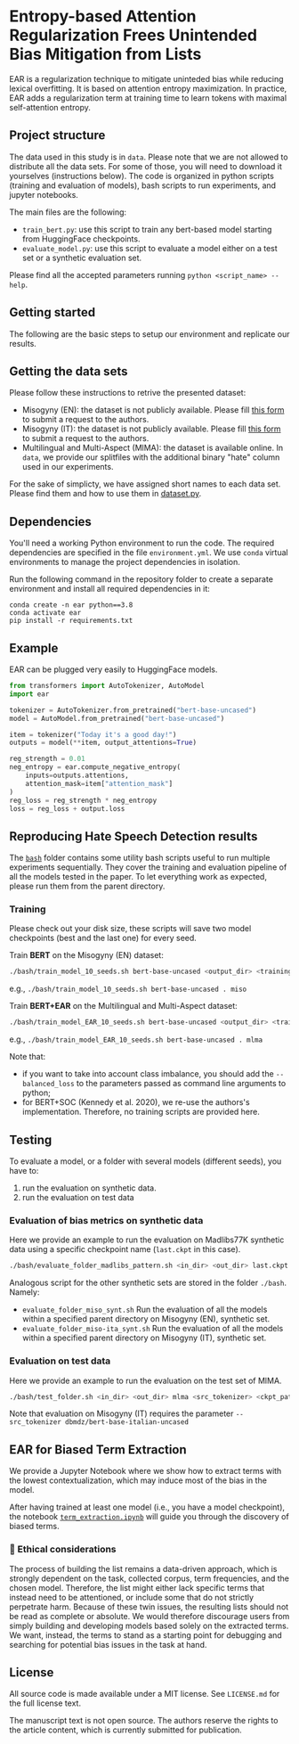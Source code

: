 # Entropy-based Attention Regularization Frees Unintended Bias Mitigation from Lists

EAR is a regularization technique to mitigate uninteded bias while reducing lexical overfitting. It is based on attention entropy maximization. In practice, EAR adds a regularization term at training time to learn tokens with maximal self-attention entropy.

## Project structure

The data used in this study is in `data`. Please note that we are not allowed to distribute all the data sets. For some of those, you will need to download it yourselves (instructions below).
The code is organized in python scripts (training and evaluation of models), bash scripts to run experiments, and jupyter notebooks.

The main files are the following:
- `train_bert.py`: use this script to train any bert-based model starting from HuggingFace checkpoints.
- `evaluate_model.py`: use this script to evaluate a model either on a test set or a synthetic evaluation set.

Please find all the accepted parameters running `python <script_name> --help`.

## Getting started

The following are the basic steps to setup our environment and replicate our results.

## Getting the data sets

Please follow these instructions to retrive the presented dataset:

- Misogyny (EN): the dataset is not publicly available. Please fill [this form](https://docs.google.com/forms/d/e/1FAIpQLSevs4Ji3dNmK5CxyulYG-PxX3U10-RgDrPpMKPRjtI81f0yaQ/viewform) to submit a request to the authors.
- Misogyny (IT): the dataset is not publicly available. Please fill [this form](https://forms.gle/uFF3sAtMMqayiDiz9) to submit a request to the authors.
- Multilingual and Multi-Aspect (MlMA): the dataset is available online. In `data`, we provide our splitfiles with the additional binary "hate" column used in our experiments.

For the sake of simplicty, we have assigned short names to each data set. Please find them and how to use them in [dataset.py](./dataset.py).

## Dependencies

You'll need a working Python environment to run the code. 
The required dependencies are specified in the file `environment.yml`.
We use `conda` virtual environments to manage the project dependencies in
isolation.

Run the following command in the repository folder to create a separate environment 
and install all required dependencies in it:

    conda create -n ear python==3.8
    conda activate ear
    pip install -r requirements.txt

## Example

EAR can be plugged very easily to HuggingFace models.

```python
from transformers import AutoTokenizer, AutoModel
import ear

tokenizer = AutoTokenizer.from_pretrained("bert-base-uncased")
model = AutoModel.from_pretrained("bert-base-uncased")

item = tokenizer("Today it's a good day!")
outputs = model(**item, output_attentions=True)

reg_strength = 0.01
neg_entropy = ear.compute_negative_entropy(
    inputs=outputs.attentions,
    attention_mask=item["attention_mask"]
)
reg_loss = reg_strength * neg_entropy
loss = reg_loss + output.loss

```

## Reproducing Hate Speech Detection results

The [`bash`](bash) folder contains some utility bash scripts useful to run multiple experiments sequentially. They cover the training and evaluation pipeline of all the models tested in the paper. To let everything work as expected, please run them from the parent directory.

### Training

Please check out your disk size, these scripts will save two model checkpoints (best and the last one) for every seed.

Train **BERT** on the Misogyny (EN) dataset:

```bash
./bash/train_model_10_seeds.sh bert-base-uncased <output_dir> <training_dataset>
```

e.g., `./bash/train_model_10_seeds.sh bert-base-uncased . miso`


Train **BERT+EAR** on the Multilingual and Multi-Aspect dataset:

```bash
./bash/train_model_EAR_10_seeds.sh bert-base-uncased <output_dir> <training_dataset>
```

e.g., `./bash/train_model_EAR_10_seeds.sh bert-base-uncased . mlma`


Note that:
- if you want to take into account class imbalance, you should add the `--balanced_loss` to the parameters passed as command line arguments to python;
- for BERT+SOC (Kennedy et al. 2020), we re-use the authors's implementation. Therefore, no
training scripts are provided here.

## Testing

To evaluate a model, or a folder with several models (different seeds), you have to:
1. run the evaluation on synthetic data.
2. run the evaluation on test data 

### Evaluation of bias metrics on synthetic data

Here we provide an example to run the evaluation on Madlibs77K synthetic data using a specific checkpoint name (`last.ckpt` in this case).

```bash
./bash/evaluate_folder_madlibs_pattern.sh <in_dir> <out_dir> last.ckpt
```

Analogous script for the other synthetic sets are stored in the folder `./bash`. Namely:
- `evaluate_folder_miso_synt.sh` Run the evaluation of all the models within a specified parent directory on Misogyny (EN), synthetic set.
- `evaluate_folder_miso-ita_synt.sh` Run the evaluation of all the models within a specified parent directory on Misogyny (IT), synthetic set.

### Evaluation on test data

Here we provide an example to run the evaluation on the test set of MlMA.

```bash
./bash/test_folder.sh <in_dir> <out_dir> mlma <src_tokenizer> <ckpt_pattern>
```
Note that evaluation on Misogyny (IT) requires the parameter `--src_tokenizer dbmdz/bert-base-italian-uncased`

## EAR for Biased Term Extraction

We provide a Jupyter Notebook where we show how to extract terms with the lowest contextualization, which
may induce most of the bias in the model.

After having trained at least one model (i.e., you have a model checkpoint), the notebook [`term_extraction.ipynb`](term_extraction.ipynb) will guide you through the discovery of biased terms.

### 🚨 Ethical considerations

The process of building the list remains a data-driven approach, which is strongly dependent on the task, collected corpus, term frequencies, and the chosen model.
Therefore, the list might either lack specific terms that instead need to be attentioned, or include some that do not strictly perpetrate harm.
Because of these twin issues, the resulting lists should not be read as complete or absolute. We would therefore discourage users from simply building and developing models based solely on the extracted terms. We want, instead, the terms to stand as a starting point for debugging and searching for potential bias issues in the task at hand. 

## License

All source code is made available under a MIT license. See `LICENSE.md` for the full license text.

The manuscript text is not open source. The authors reserve the rights to the article content, which is currently submitted for publication.
